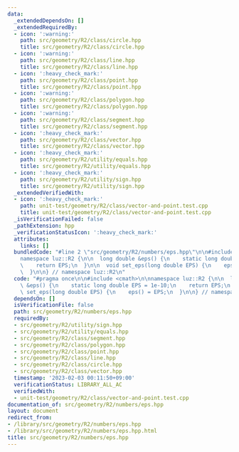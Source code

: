 ```yaml
---
data:
  _extendedDependsOn: []
  _extendedRequiredBy:
  - icon: ':warning:'
    path: src/geometry/R2/class/circle.hpp
    title: src/geometry/R2/class/circle.hpp
  - icon: ':warning:'
    path: src/geometry/R2/class/line.hpp
    title: src/geometry/R2/class/line.hpp
  - icon: ':heavy_check_mark:'
    path: src/geometry/R2/class/point.hpp
    title: src/geometry/R2/class/point.hpp
  - icon: ':warning:'
    path: src/geometry/R2/class/polygon.hpp
    title: src/geometry/R2/class/polygon.hpp
  - icon: ':warning:'
    path: src/geometry/R2/class/segment.hpp
    title: src/geometry/R2/class/segment.hpp
  - icon: ':heavy_check_mark:'
    path: src/geometry/R2/class/vector.hpp
    title: src/geometry/R2/class/vector.hpp
  - icon: ':heavy_check_mark:'
    path: src/geometry/R2/utility/equals.hpp
    title: src/geometry/R2/utility/equals.hpp
  - icon: ':heavy_check_mark:'
    path: src/geometry/R2/utility/sign.hpp
    title: src/geometry/R2/utility/sign.hpp
  _extendedVerifiedWith:
  - icon: ':heavy_check_mark:'
    path: unit-test/geometry/R2/class/vector-and-point.test.cpp
    title: unit-test/geometry/R2/class/vector-and-point.test.cpp
  _isVerificationFailed: false
  _pathExtension: hpp
  _verificationStatusIcon: ':heavy_check_mark:'
  attributes:
    links: []
  bundledCode: "#line 2 \"src/geometry/R2/numbers/eps.hpp\"\n\n#include <cmath>\n\n\
    namespace luz::R2 {\n\n  long double &eps() {\n    static long double EPS = 1e-10;\n\
    \    return EPS;\n  }\n\n  void set_eps(long double EPS) {\n    eps() = EPS;\n\
    \  }\n\n} // namespace luz::R2\n"
  code: "#pragma once\n\n#include <cmath>\n\nnamespace luz::R2 {\n\n  long double\
    \ &eps() {\n    static long double EPS = 1e-10;\n    return EPS;\n  }\n\n  void\
    \ set_eps(long double EPS) {\n    eps() = EPS;\n  }\n\n} // namespace luz::R2\n"
  dependsOn: []
  isVerificationFile: false
  path: src/geometry/R2/numbers/eps.hpp
  requiredBy:
  - src/geometry/R2/utility/sign.hpp
  - src/geometry/R2/utility/equals.hpp
  - src/geometry/R2/class/segment.hpp
  - src/geometry/R2/class/polygon.hpp
  - src/geometry/R2/class/point.hpp
  - src/geometry/R2/class/line.hpp
  - src/geometry/R2/class/circle.hpp
  - src/geometry/R2/class/vector.hpp
  timestamp: '2023-02-03 00:11:50+09:00'
  verificationStatus: LIBRARY_ALL_AC
  verifiedWith:
  - unit-test/geometry/R2/class/vector-and-point.test.cpp
documentation_of: src/geometry/R2/numbers/eps.hpp
layout: document
redirect_from:
- /library/src/geometry/R2/numbers/eps.hpp
- /library/src/geometry/R2/numbers/eps.hpp.html
title: src/geometry/R2/numbers/eps.hpp
---
```

